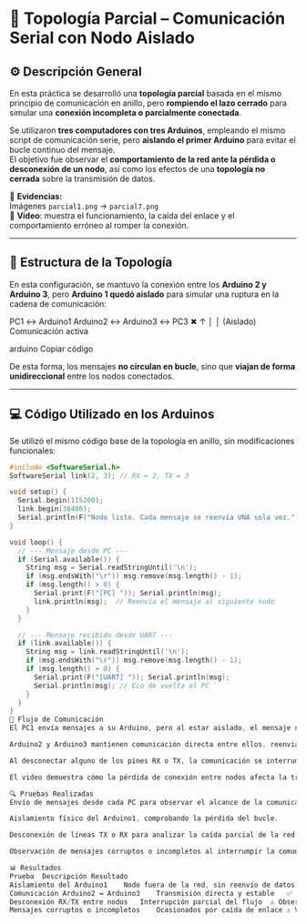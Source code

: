 # 🧩 Topología Parcial – Comunicación Serial con Nodo Aislado

## ⚙️ Descripción General

En esta práctica se desarrolló una **topología parcial** basada en el mismo principio de comunicación en anillo, pero **rompiendo el lazo cerrado** para simular una **conexión incompleta o parcialmente conectada**.  

Se utilizaron **tres computadores con tres Arduinos**, empleando el mismo script de comunicación serie, pero **aislando el primer Arduino** para evitar el bucle continuo del mensaje.  
El objetivo fue observar el **comportamiento de la red ante la pérdida o desconexión de un nodo**, así como los efectos de una **topología no cerrada** sobre la transmisión de datos.

📸 **Evidencias:**  
Imágenes `parcial1.png` → `parcial7.png`  
🎥 **Video**: muestra el funcionamiento, la caída del enlace y el comportamiento erróneo al romper la conexión.

---

## 🧩 Estructura de la Topología

En esta configuración, se mantuvo la conexión entre los **Arduino 2 y Arduino 3**, pero **Arduino 1 quedó aislado** para simular una ruptura en la cadena de comunicación:

PC1 ↔ Arduino1 Arduino2 ↔ Arduino3 ↔ PC3
✖ ↑
│ │
(Aislado) Comunicación activa

arduino
Copiar código

De esta forma, los mensajes **no circulan en bucle**, sino que **viajan de forma unidireccional** entre los nodos conectados.

---

## 💻 Código Utilizado en los Arduinos

Se utilizó el mismo código base de la topología en anillo, sin modificaciones funcionales:

```cpp
#include <SoftwareSerial.h>
SoftwareSerial link(2, 3); // RX = 2, TX = 3

void setup() {
  Serial.begin(115200);
  link.begin(38400);
  Serial.println(F("Nodo listo. Cada mensaje se reenvía UNA sola vez."));
}

void loop() {
  // --- Mensaje desde PC ---
  if (Serial.available()) {
    String msg = Serial.readStringUntil('\n');
    if (msg.endsWith("\r")) msg.remove(msg.length() - 1);
    if (msg.length() > 0) {
      Serial.print(F("[PC] ")); Serial.println(msg);
      link.println(msg);  // Reenvía el mensaje al siguiente nodo
    }
  }

  // --- Mensaje recibido desde UART ---
  if (link.available()) {
    String msg = link.readStringUntil('\n');
    if (msg.endsWith("\r")) msg.remove(msg.length() - 1);
    if (msg.length() > 0) {
      Serial.print(F("[UART] ")); Serial.println(msg);
      Serial.println(msg); // Eco de vuelta al PC
    }
  }
}
🧠 Flujo de Comunicación
El PC1 envía mensajes a su Arduino, pero al estar aislado, el mensaje no se propaga al resto de la red.

Arduino2 y Arduino3 mantienen comunicación directa entre ellos, reenviando los mensajes correctamente.

Al desconectar alguno de los pines RX o TX, la comunicación se interrumpe, generando mensajes incompletos o erróneos.

El video demuestra cómo la pérdida de conexión entre nodos afecta la transmisión y cómo el sistema deja de recibir mensajes válidos.

🔍 Pruebas Realizadas
Envío de mensajes desde cada PC para observar el alcance de la comunicación.

Aislamiento físico del Arduino1, comprobando la pérdida del bucle.

Desconexión de líneas TX o RX para analizar la caída parcial de la red.

Observación de mensajes corruptos o incompletos al interrumpir la comunicación.

📊 Resultados
Prueba	Descripción	Resultado
Aislamiento del Arduino1	Nodo fuera de la red, sin reenvío de datos	✅ Correcto
Comunicación Arduino2 ↔ Arduino3	Transmisión directa y estable	✅ Correcto
Desconexión RX/TX entre nodos	Interrupción parcial del flujo	⚠️ Observado
Mensajes corruptos o incompletos	Ocasionados por caída de enlace	⚠️ Verificado
